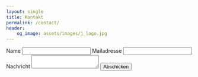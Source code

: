 ```yaml
---
layout: single
title: Kontakt
permalink: /contact/
header:
    og_image: assets/images/j_logo.jpg
---
```


<form action="https://formspree.io/johannes@gamue.de" method="POST">
    <label for="name">Name</label>
    <input type="text" id="name" name="name">
    <label for="_replyto">Mailadresse</label>
    <input type="email" name="_replyto" id="_replyto">
    <label for="message">Nachricht</label>
    <textarea id="message" name="message"></textarea>
    <input type="submit" value="Abschicken">
</form> 